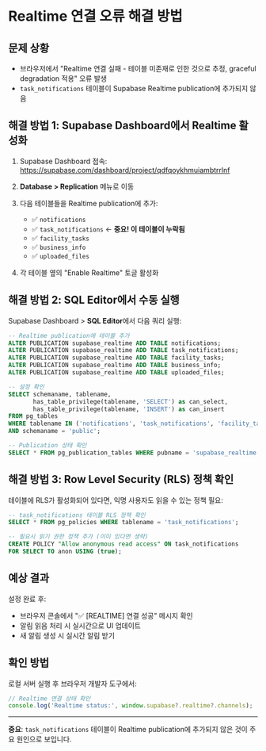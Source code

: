 # Realtime 연결 오류 해결 방법

## 문제 상황
- 브라우저에서 "Realtime 연결 실패 - 테이블 미존재로 인한 것으로 추정, graceful degradation 적용" 오류 발생
- `task_notifications` 테이블이 Supabase Realtime publication에 추가되지 않음

## 해결 방법 1: Supabase Dashboard에서 Realtime 활성화

1. Supabase Dashboard 접속:
   https://supabase.com/dashboard/project/qdfqoykhmuiambtrrlnf

2. **Database > Replication** 메뉴로 이동

3. 다음 테이블들을 Realtime publication에 추가:
   - ✅ `notifications`
   - ✅ `task_notifications` ← **중요! 이 테이블이 누락됨**
   - ✅ `facility_tasks`
   - ✅ `business_info`
   - ✅ `uploaded_files`

4. 각 테이블 옆의 "Enable Realtime" 토글 활성화

## 해결 방법 2: SQL Editor에서 수동 실행

Supabase Dashboard > **SQL Editor**에서 다음 쿼리 실행:

```sql
-- Realtime publication에 테이블 추가
ALTER PUBLICATION supabase_realtime ADD TABLE notifications;
ALTER PUBLICATION supabase_realtime ADD TABLE task_notifications;
ALTER PUBLICATION supabase_realtime ADD TABLE facility_tasks;
ALTER PUBLICATION supabase_realtime ADD TABLE business_info;
ALTER PUBLICATION supabase_realtime ADD TABLE uploaded_files;

-- 설정 확인
SELECT schemaname, tablename,
       has_table_privilege(tablename, 'SELECT') as can_select,
       has_table_privilege(tablename, 'INSERT') as can_insert
FROM pg_tables
WHERE tablename IN ('notifications', 'task_notifications', 'facility_tasks', 'business_info', 'uploaded_files')
AND schemaname = 'public';

-- Publication 상태 확인
SELECT * FROM pg_publication_tables WHERE pubname = 'supabase_realtime';
```

## 해결 방법 3: Row Level Security (RLS) 정책 확인

테이블에 RLS가 활성화되어 있다면, 익명 사용자도 읽을 수 있는 정책 필요:

```sql
-- task_notifications 테이블 RLS 정책 확인
SELECT * FROM pg_policies WHERE tablename = 'task_notifications';

-- 필요시 읽기 권한 정책 추가 (이미 있다면 생략)
CREATE POLICY "Allow anonymous read access" ON task_notifications
FOR SELECT TO anon USING (true);
```

## 예상 결과

설정 완료 후:
- 브라우저 콘솔에서 "✅ [REALTIME] 연결 성공" 메시지 확인
- 알림 읽음 처리 시 실시간으로 UI 업데이트
- 새 알림 생성 시 실시간 알림 받기

## 확인 방법

로컬 서버 실행 후 브라우저 개발자 도구에서:
```javascript
// Realtime 연결 상태 확인
console.log('Realtime status:', window.supabase?.realtime?.channels);
```

---

**중요**: `task_notifications` 테이블이 Realtime publication에 추가되지 않은 것이 주요 원인으로 보입니다.